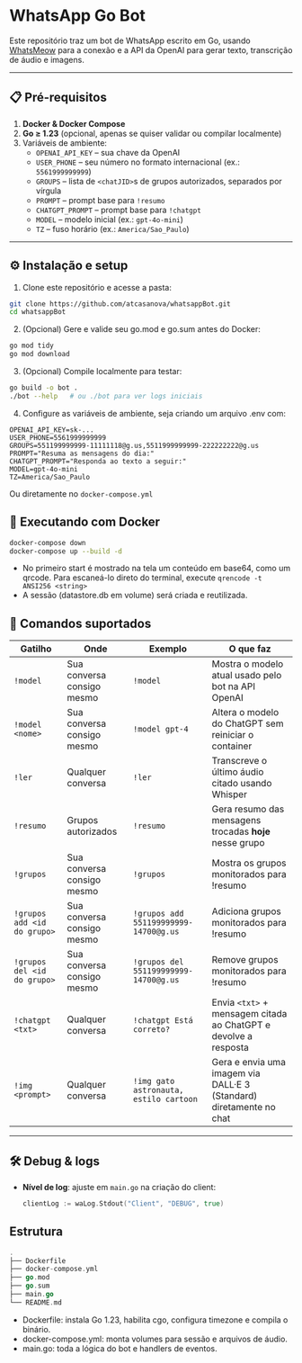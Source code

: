 # WhatsApp Go Bot

Este repositório traz um bot de WhatsApp escrito em Go, usando [WhatsMeow](https://github.com/tulir/whatsmeow) para a conexão e a API da OpenAI para gerar texto, transcrição de áudio e imagens.

---

## 📋 Pré-requisitos

1. **Docker & Docker Compose**  
2. **Go ≥ 1.23** (opcional, apenas se quiser validar ou compilar localmente)  
3. Variáveis de ambiente:
   - `OPENAI_API_KEY` – sua chave da OpenAI  
   - `USER_PHONE` – seu número no formato internacional (ex.: `5561999999999`)  
   - `GROUPS` – lista de `<chatJID>`s de grupos autorizados, separados por vírgula 
   - `PROMPT` – prompt base para `!resumo`  
   - `CHATGPT_PROMPT` – prompt base para `!chatgpt`  
   - `MODEL` – modelo inicial (ex.: `gpt-4o-mini`)  
   - `TZ` – fuso horário (ex.: `America/Sao_Paulo`)  

---

## ⚙️ Instalação e setup

1. Clone este repositório e acesse a pasta:
```bash
git clone https://github.com/atcasanova/whatsappBot.git
cd whatsappBot
```

2. (Opcional) Gere e valide seu go.mod e go.sum antes do Docker:

```bash
go mod tidy
go mod download
```

3. (Opcional) Compile localmente para testar:

```bash
go build -o bot .
./bot --help   # ou ./bot para ver logs iniciais
```
4. Configure as variáveis de ambiente, seja criando um arquivo .env com:

```dotenv
OPENAI_API_KEY=sk-...
USER_PHONE=5561999999999
GROUPS=551199999999-11111118@g.us,5511999999999-222222222@g.us
PROMPT="Resuma as mensagens do dia:"
CHATGPT_PROMPT="Responda ao texto a seguir:"
MODEL=gpt-4o-mini
TZ=America/Sao_Paulo
```
Ou diretamente no `docker-compose.yml`

## 🚀 Executando com Docker

```bash
docker-compose down
docker-compose up --build -d
```
* No primeiro start é mostrado na tela um conteúdo em base64, como um qrcode. Para escaneá-lo direto do terminal, execute `qrencode -t ANSI256 <string>`
* A sessão (datastore.db em volume) será criada e reutilizada.

## 💬 Comandos suportados

| Gatilho                     | Onde                           | Exemplo                                  | O que faz                                                           |
|-----------------------------|--------------------------------|------------------------------------------|---------------------------------------------------------------------|
| `!model`                    | Sua conversa consigo mesmo     | `!model`                                 | Mostra o modelo atual usado pelo bot na API OpenAI                  |
| `!model <nome>`             | Sua conversa consigo mesmo     | `!model gpt-4`                           | Altera o modelo do ChatGPT sem reiniciar o container                |
| `!ler`                      | Qualquer conversa              | `!ler`                                   | Transcreve o último áudio citado usando Whisper                     |
| `!resumo`                   | Grupos autorizados             | `!resumo`                                | Gera resumo das mensagens trocadas **hoje** nesse grupo             |
| `!grupos`                   | Sua conversa consigo mesmo     | `!grupos`                                | Mostra os grupos monitorados para !resumo                           |
| `!grupos add <id do grupo>` | Sua conversa consigo mesmo     | `!grupos add 551199999999-14700@g.us`    | Adiciona grupos monitorados para !resumo                            |
| `!grupos del <id do grupo>` | Sua conversa consigo mesmo     | `!grupos del 551199999999-14700@g.us`    | Remove grupos monitorados para !resumo                              |
| `!chatgpt <txt>`            | Qualquer conversa              | `!chatgpt Está correto?`                 | Envia `<txt>` + mensagem citada ao ChatGPT e devolve a resposta     |
| `!img <prompt>`             | Qualquer conversa              | `!img gato astronauta, estilo cartoon`   | Gera e envia uma imagem via DALL·E 3 (Standard) diretamente no chat |

---

## 🛠️ Debug & logs

- **Nível de log**: ajuste em `main.go` na criação do client:
  ```go
  clientLog := waLog.Stdout("Client", "DEBUG", true)
  ```

## Estrutura
```go
.
├── Dockerfile
├── docker-compose.yml
├── go.mod
├── go.sum
├── main.go
└── README.md
```
* Dockerfile: instala Go 1.23, habilita cgo, configura timezone e compila o binário.
* docker-compose.yml: monta volumes para sessão e arquivos de áudio.
* main.go: toda a lógica do bot e handlers de eventos.
